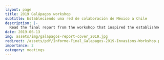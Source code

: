 ```yaml
---
layout: page
title: 2019 Galápagos workshop
subtitle: Estableciendo una red de colaboración de México a Chile
description: |-
  Read the final report from the workshop that inspired the establishment of COMBINA _(en español)_.
date: 2019-06-13
img: assets/img/galapagos-report-cover_2019.jpg
redirect: /assets/pdf/Informe-Final_Galapagos-2019-Invasions-Workshop.pdf
importance: 2
category: meetings
---
```

